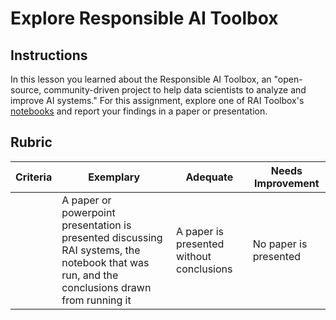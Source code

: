 # Explore Responsible AI Toolbox

## Instructions

In this lesson you learned about the Responsible AI Toolbox, an "open-source, community-driven project to help data scientists to analyze and improve AI systems." For this assignment, explore one of RAI Toolbox's [notebooks](https://github.com/microsoft/responsible-ai-toolbox/tree/main/notebooks) and report your findings in a paper or presentation.

## Rubric


| Criteria | Exemplary                                                                                                                                    | Adequate                                 | Needs Improvement     |
| -------- | -------------------------------------------------------------------------------------------------------------------------------------------- | ---------------------------------------- | --------------------- |
|          | A paper or powerpoint presentation is presented discussing RAI systems, the notebook that was run, and the conclusions drawn from running it | A paper is presented without conclusions | No paper is presented |
